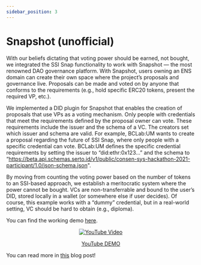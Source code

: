 ```yaml
---
sidebar_position: 3
---
```


# Snapshot (unofficial)

With our beliefs dictating that voting power should be earned, not bought, we integrated the SSI Snap functionality to work with Snapshot — the most renowned DAO governance platform. With Snapshot, users owning an ENS domain can create their own space where the project’s proposals and governance live. Proposals can be made and voted on by anyone that conforms to the requirements (e.g., hold specific ERC20 tokens, present the required VP, etc.).

We implemented a DID plugin for Snapshot that enables the creation of proposals that use VPs as a voting mechanism. Only people with credentials that meet the requirements defined by the proposal owner can vote. These requirements include the issuer and the schema of a VC. The creators set which issuer and schema are valid. For example, BCLab:UM wants to create a proposal regarding the future of SSI Snap, where only people with a specific credential can vote. BCLab:UM defines the specific credential requirements by setting the issuer to “did:ethr:0x123…” and the schema to “https://beta.api.schemas.serto.id/v1/public/consen-sys-hackathon-2021-participant/1.0/json-schema.json".

By moving from counting the voting power based on the number of tokens to an SSI-based approach, we establish a meritocratic system where the power cannot be bought. VCs are non-transferrable and bound to the user’s DID, stored locally in a wallet (or somewhere else if user decides). Of course, this example works with a “dummy” credential, but in a real-world setting, VC should be hard to obtain (e.g., diploma).

You can find the working demo [here](https://bclabum.informatika.uni-mb.si/snapshot/#/bclabum.eth).

<center>

[![YouTube Video](https://img.youtube.com/vi/Pz1M2a-LsXw/0.jpg)](https://www.youtube.com/watch?v=Pz1M2a-LsXw)

[YouTube DEMO](https://www.youtube.com/watch?v=Pz1M2a-LsXw)

</center>

You can read more in [this](https://medium.com/@blockchainlabum/its-time-to-prove-your-worth-in-dao-ssi-using-metamask-snaps-part-2-3-17eb98678054) blog post!

